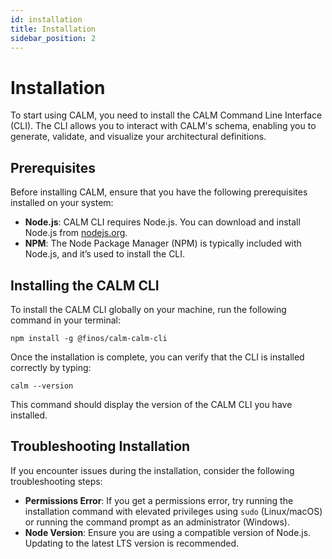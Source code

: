 ```yaml
---
id: installation
title: Installation
sidebar_position: 2
---
```


# Installation

To start using CALM, you need to install the CALM Command Line Interface (CLI). The CLI allows you to interact with CALM's schema, enabling you to generate, validate, and visualize your architectural definitions.

## Prerequisites

Before installing CALM, ensure that you have the following prerequisites installed on your system:

- **Node.js**: CALM CLI requires Node.js. You can download and install Node.js from [nodejs.org](https://nodejs.org/).
- **NPM**: The Node Package Manager (NPM) is typically included with Node.js, and it’s used to install the CLI.

## Installing the CALM CLI

To install the CALM CLI globally on your machine, run the following command in your terminal:

```shell
npm install -g @finos/calm-calm-cli
```

Once the installation is complete, you can verify that the CLI is installed correctly by typing:

```shell
calm --version
```

This command should display the version of the CALM CLI you have installed.

## Troubleshooting Installation

If you encounter issues during the installation, consider the following troubleshooting steps:

- **Permissions Error**: If you get a permissions error, try running the installation command with elevated privileges using `sudo` (Linux/macOS) or running the command prompt as an administrator (Windows).
- **Node Version**: Ensure you are using a compatible version of Node.js. Updating to the latest LTS version is recommended.
